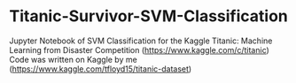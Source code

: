 # Titanic-Survivor-SVM-Classification
Jupyter Notebook of SVM Classification for the Kaggle Titanic: Machine Learning from Disaster Competition (https://www.kaggle.com/c/titanic)
Code was written on Kaggle by me (https://www.kaggle.com/tfloyd15/titanic-dataset)

